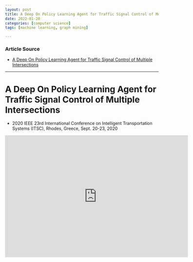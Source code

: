 ```yaml
---
layout: post
title: A Deep On Policy Learning Agent for Traffic Signal Control of Multiple Intersections
date: 2022-01-20
categories: [computer science]
tags: [machine learning, graph mining]

---
```


### Article Source

* [A Deep On Policy Learning Agent for Traffic Signal Control of Multiple Intersections](https://www.youtube.com/watch?v=mnuITFLlGn8)



---

# A Deep On Policy Learning Agent for Traffic Signal Control of Multiple Intersections

* 2020 IEEE 23rd International Conference on Intelligent Transportation Systems (ITSC), Rhodes, Greece, Sept. 20-23, 2020


<iframe width="600" height="400" src="https://www.youtube.com/embed/mnuITFLlGn8" title="YouTube video player" frameborder="0" allow="accelerometer; autoplay; clipboard-write; encrypted-media; gyroscope; picture-in-picture" allowfullscreen></iframe>